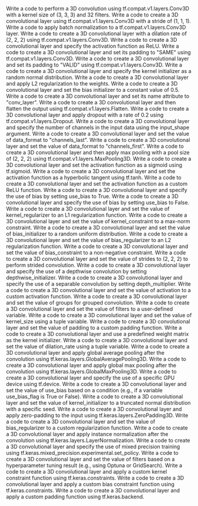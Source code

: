 Write a code to perform a 3D convolution using tf.compat.v1.layers.Conv3D with a kernel size of (3, 3, 3) and 32 filters.
Write a code to create a 3D convolutional layer using tf.compat.v1.layers.Conv3D with a stride of (1, 1, 1).
Write a code to apply batch normalization to a tf.compat.v1.layers.Conv3D layer.
Write a code to create a 3D convolutional layer with a dilation rate of (2, 2, 2) using tf.compat.v1.layers.Conv3D.
Write a code to create a 3D convolutional layer and specify the activation function as ReLU.
Write a code to create a 3D convolutional layer and set its padding to "SAME" using tf.compat.v1.layers.Conv3D.
Write a code to create a 3D convolutional layer and set its padding to "VALID" using tf.compat.v1.layers.Conv3D.
Write a code to create a 3D convolutional layer and specify the kernel initializer as a random normal distribution.
Write a code to create a 3D convolutional layer and apply L2 regularization to the weights.
Write a code to create a 3D convolutional layer and set the bias initializer to a constant value of 0.5.
Write a code to create a 3D convolutional layer and set its name attribute to "conv_layer".
Write a code to create a 3D convolutional layer and then flatten the output using tf.compat.v1.layers.Flatten.
Write a code to create a 3D convolutional layer and apply dropout with a rate of 0.2 using tf.compat.v1.layers.Dropout.
Write a code to create a 3D convolutional layer and specify the number of channels in the input data using the input_shape argument.
Write a code to create a 3D convolutional layer and set the value of data_format to "channels_last".
Write a code to create a 3D convolutional layer and set the value of data_format to "channels_first".
Write a code to create a 3D convolutional layer and then apply max pooling with a pool size of (2, 2, 2) using tf.compat.v1.layers.MaxPooling3D.
Write a code to create a 3D convolutional layer and set the activation function as a sigmoid using tf.sigmoid.
Write a code to create a 3D convolutional layer and set the activation function as a hyperbolic tangent using tf.tanh.
Write a code to create a 3D convolutional layer and set the activation function as a custom ReLU function.
Write a code to create a 3D convolutional layer and specify the use of bias by setting use_bias to True.
Write a code to create a 3D convolutional layer and specify the use of bias by setting use_bias to False.
Write a code to create a 3D convolutional layer and set the value of kernel_regularizer to an L1 regularization function.
Write a code to create a 3D convolutional layer and set the value of kernel_constraint to a max-norm constraint.
Write a code to create a 3D convolutional layer and set the value of bias_initializer to a random uniform distribution.
Write a code to create a 3D convolutional layer and set the value of bias_regularizer to an L2 regularization function.
Write a code to create a 3D convolutional layer and set the value of bias_constraint to a non-negative constraint.
Write a code to create a 3D convolutional layer and set the value of strides to (2, 2, 2) to perform strided convolution.
Write a code to create a 3D convolutional layer and specify the use of a depthwise convolution by setting depthwise_initializer.
Write a code to create a 3D convolutional layer and specify the use of a separable convolution by setting depth_multiplier.
Write a code to create a 3D convolutional layer and set the value of activation to a custom activation function.
Write a code to create a 3D convolutional layer and set the value of groups for grouped convolution.
Write a code to create a 3D convolutional layer and set the value of filters to a user-defined variable.
Write a code to create a 3D convolutional layer and set the value of kernel_size using a tuple variable.
Write a code to create a 3D convolutional layer and set the value of padding to a custom padding function.
Write a code to create a 3D convolutional layer and use a predefined weight matrix as the kernel initializer.
Write a code to create a 3D convolutional layer and set the value of dilation_rate using a tuple variable.
Write a code to create a 3D convolutional layer and apply global average pooling after the convolution using tf.keras.layers.GlobalAveragePooling3D.
Write a code to create a 3D convolutional layer and apply global max pooling after the convolution using tf.keras.layers.GlobalMaxPooling3D.
Write a code to create a 3D convolutional layer and specify the use of a specific GPU device using tf.device.
Write a code to create a 3D convolutional layer and set the value of use_bias based on a condition (e.g., if a variable use_bias_flag is True or False).
Write a code to create a 3D convolutional layer and set the value of kernel_initializer to a truncated normal distribution with a specific seed.
Write a code to create a 3D convolutional layer and apply zero-padding to the input using tf.keras.layers.ZeroPadding3D.
Write a code to create a 3D convolutional layer and set the value of bias_regularizer to a custom regularization function.
Write a code to create a 3D convolutional layer and apply instance normalization after the convolution using tf.keras.layers.LayerNormalization.
Write a code to create a 3D convolutional layer and specify the use of mixed precision training using tf.keras.mixed_precision.experimental.set_policy.
Write a code to create a 3D convolutional layer and set the value of filters based on a hyperparameter tuning result (e.g., using Optuna or GridSearch).
Write a code to create a 3D convolutional layer and apply a custom kernel constraint function using tf.keras.constraints.
Write a code to create a 3D convolutional layer and apply a custom bias constraint function using tf.keras.constraints.
Write a code to create a 3D convolutional layer and apply a custom padding function using tf.keras.backend.